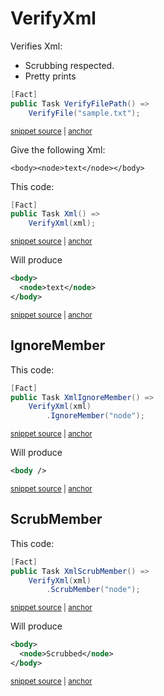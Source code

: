 <!--
GENERATED FILE - DO NOT EDIT
This file was generated by [MarkdownSnippets](https://github.com/SimonCropp/MarkdownSnippets).
Source File: /docs/mdsource/verify-xml.source.md
To change this file edit the source file and then run MarkdownSnippets.
-->

# VerifyXml

Verifies Xml:

 * Scrubbing respected.
 * Pretty prints

<!-- snippet: VerifyFile -->
<a id='snippet-verifyfile'></a>
```cs
[Fact]
public Task VerifyFilePath() =>
    VerifyFile("sample.txt");
```
<sup><a href='/src/Verify.Tests/StreamTests.cs#L179-L185' title='Snippet source file'>snippet source</a> | <a href='#snippet-verifyfile' title='Start of snippet'>anchor</a></sup>
<!-- endSnippet -->


Give the following Xml:

```
<body><node>text</node></body>
```

This code:

<!-- snippet: VerifyXml -->
<a id='snippet-verifyxml'></a>
```cs
[Fact]
public Task Xml() =>
    VerifyXml(xml);
```
<sup><a href='/src/Verify.Tests/XmlTests.cs#L14-L20' title='Snippet source file'>snippet source</a> | <a href='#snippet-verifyxml' title='Start of snippet'>anchor</a></sup>
<!-- endSnippet -->

Will produce

<!-- snippet: XmlTests.Xml.verified.xml -->
<a id='snippet-XmlTests.Xml.verified.xml'></a>
```xml
<body>
  <node>text</node>
</body>
```
<sup><a href='/src/Verify.Tests/XmlTests.Xml.verified.xml#L1-L3' title='Snippet source file'>snippet source</a> | <a href='#snippet-XmlTests.Xml.verified.xml' title='Start of snippet'>anchor</a></sup>
<!-- endSnippet -->


## IgnoreMember

This code:

<!-- snippet: XmlIgnoreMember -->
<a id='snippet-xmlignoremember'></a>
```cs
[Fact]
public Task XmlIgnoreMember() =>
    VerifyXml(xml)
        .IgnoreMember("node");
```
<sup><a href='/src/Verify.Tests/XmlTests.cs#L30-L37' title='Snippet source file'>snippet source</a> | <a href='#snippet-xmlignoremember' title='Start of snippet'>anchor</a></sup>
<!-- endSnippet -->

Will produce

<!-- snippet: XmlTests.XmlIgnoreMember.verified.xml -->
<a id='snippet-XmlTests.XmlIgnoreMember.verified.xml'></a>
```xml
<body />
```
<sup><a href='/src/Verify.Tests/XmlTests.XmlIgnoreMember.verified.xml#L1-L1' title='Snippet source file'>snippet source</a> | <a href='#snippet-XmlTests.XmlIgnoreMember.verified.xml' title='Start of snippet'>anchor</a></sup>
<!-- endSnippet -->


## ScrubMember

This code:

<!-- snippet: XmlScrubMember -->
<a id='snippet-xmlscrubmember'></a>
```cs
[Fact]
public Task XmlScrubMember() =>
    VerifyXml(xml)
        .ScrubMember("node");
```
<sup><a href='/src/Verify.Tests/XmlTests.cs#L39-L46' title='Snippet source file'>snippet source</a> | <a href='#snippet-xmlscrubmember' title='Start of snippet'>anchor</a></sup>
<!-- endSnippet -->

Will produce

<!-- snippet: XmlTests.XmlScrubMember.verified.xml -->
<a id='snippet-XmlTests.XmlScrubMember.verified.xml'></a>
```xml
<body>
  <node>Scrubbed</node>
</body>
```
<sup><a href='/src/Verify.Tests/XmlTests.XmlScrubMember.verified.xml#L1-L3' title='Snippet source file'>snippet source</a> | <a href='#snippet-XmlTests.XmlScrubMember.verified.xml' title='Start of snippet'>anchor</a></sup>
<!-- endSnippet -->
